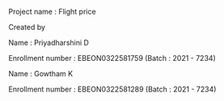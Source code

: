 Project name : Flight price 

Created by 

 Name : Priyadharshini D

Enrollment number : EBEON0322581759 (Batch : 2021 - 7234)

Name : Gowtham K

Enrollment number : EBEON0322581289 (Batch : 2021 - 7234)
